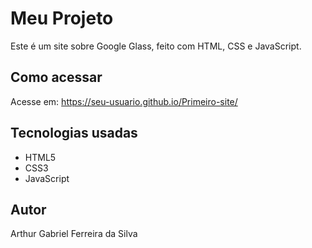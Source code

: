 # Meu Projeto

Este é um site sobre Google Glass, feito com HTML, CSS e JavaScript.

## Como acessar
Acesse em: https://seu-usuario.github.io/Primeiro-site/

## Tecnologias usadas
- HTML5
- CSS3
- JavaScript

## Autor
Arthur Gabriel Ferreira da Silva
